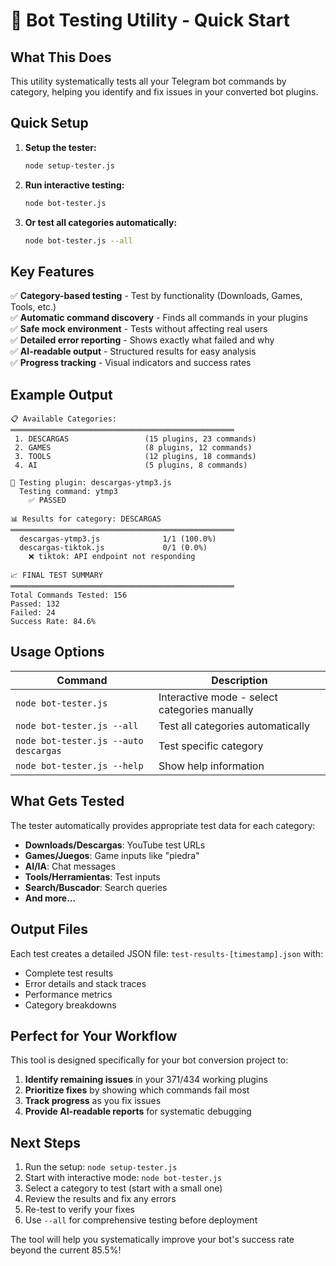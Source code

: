 # 🤖 Bot Testing Utility - Quick Start

## What This Does

This utility systematically tests all your Telegram bot commands by category, helping you identify and fix issues in your converted bot plugins.

## Quick Setup

1. **Setup the tester:**
   ```bash
   node setup-tester.js
   ```

2. **Run interactive testing:**
   ```bash
   node bot-tester.js
   ```

3. **Or test all categories automatically:**
   ```bash
   node bot-tester.js --all
   ```

## Key Features

✅ **Category-based testing** - Test by functionality (Downloads, Games, Tools, etc.)  
✅ **Automatic command discovery** - Finds all commands in your plugins  
✅ **Safe mock environment** - Tests without affecting real users  
✅ **Detailed error reporting** - Shows exactly what failed and why  
✅ **AI-readable output** - Structured results for easy analysis  
✅ **Progress tracking** - Visual indicators and success rates  

## Example Output

```
📋 Available Categories:
══════════════════════════════════════════════════
 1. DESCARGAS                 (15 plugins, 23 commands)
 2. GAMES                     (8 plugins, 12 commands)
 3. TOOLS                     (12 plugins, 18 commands)
 4. AI                        (5 plugins, 8 commands)

🧪 Testing plugin: descargas-ytmp3.js
  Testing command: ytmp3
    ✅ PASSED

📊 Results for category: DESCARGAS
══════════════════════════════════════════════════
  descargas-ytmp3.js              1/1 (100.0%)
  descargas-tiktok.js             0/1 (0.0%)
    ❌ tiktok: API endpoint not responding

📈 FINAL TEST SUMMARY
══════════════════════════════════════════════════
Total Commands Tested: 156
Passed: 132
Failed: 24
Success Rate: 84.6%
```

## Usage Options

| Command | Description |
|---------|-------------|
| `node bot-tester.js` | Interactive mode - select categories manually |
| `node bot-tester.js --all` | Test all categories automatically |
| `node bot-tester.js --auto descargas` | Test specific category |
| `node bot-tester.js --help` | Show help information |

## What Gets Tested

The tester automatically provides appropriate test data for each category:

- **Downloads/Descargas**: YouTube test URLs
- **Games/Juegos**: Game inputs like "piedra" 
- **AI/IA**: Chat messages
- **Tools/Herramientas**: Test inputs
- **Search/Buscador**: Search queries
- **And more...**

## Output Files

Each test creates a detailed JSON file: `test-results-[timestamp].json` with:
- Complete test results
- Error details and stack traces
- Performance metrics
- Category breakdowns

## Perfect for Your Workflow

This tool is designed specifically for your bot conversion project to:

1. **Identify remaining issues** in your 371/434 working plugins
2. **Prioritize fixes** by showing which commands fail most
3. **Track progress** as you fix issues
4. **Provide AI-readable reports** for systematic debugging

## Next Steps

1. Run the setup: `node setup-tester.js`
2. Start with interactive mode: `node bot-tester.js`
3. Select a category to test (start with a small one)
4. Review the results and fix any errors
5. Re-test to verify your fixes
6. Use `--all` for comprehensive testing before deployment

The tool will help you systematically improve your bot's success rate beyond the current 85.5%!
